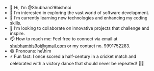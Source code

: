 - 👋 Hi, I’m @Shubham29bishnoi
- 👀 I’m interested in exploring the vast world of software development.
- 🌱 I’m currently learning new technologies and enhancing my coding skills.
- 💞️ I’m looking to collaborate on innovative projects that challenge and inspire.
- 📫 How to reach me: Feel free to connect via email at shubhambis9oi@gmail.com or my contact no. 9991752283.
- 😄 Pronouns: he\him
- ⚡ Fun fact: I once scored a half-century in a cricket match and celebrated with a victory dance that should never be repeated! 🏏💃


<!---
Shubham29bishnoi/Shubham29bishnoi is a ✨ special ✨ repository because its `README.md` (this file) appears on your GitHub profile.
You can click the Preview link to take a look at your changes.
--->
